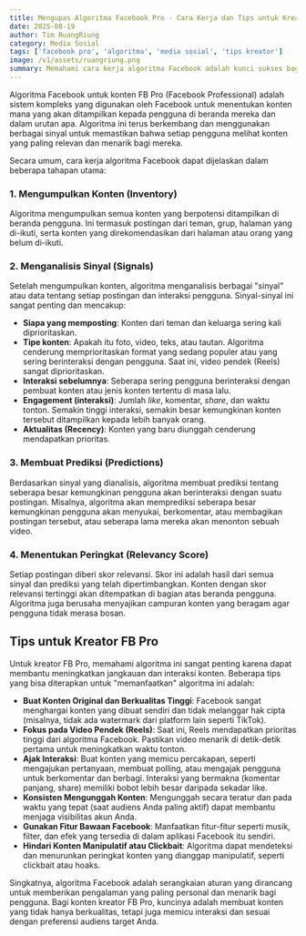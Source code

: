 ```yaml
---
title: Mengupas Algoritma Facebook Pro - Cara Kerja dan Tips untuk Kreator
date: 2025-08-19
author: Tim RuangRiung
category: Media Sosial
tags: ['facebook pro', 'algoritma', 'media sosial', 'tips kreator']
image: /v1/assets/ruangriung.png
summary: Memahami cara kerja algoritma Facebook adalah kunci sukses bagi kreator konten FB Pro. Pelajari tahapan, sinyal, dan tips praktis untuk meningkatkan jangkauan dan interaksi konten Anda secara organik.
---
```


Algoritma Facebook untuk konten FB Pro (Facebook Professional) adalah sistem kompleks yang digunakan oleh Facebook untuk menentukan konten mana yang akan ditampilkan kepada pengguna di beranda mereka dan dalam urutan apa. Algoritma ini terus berkembang dan menggunakan berbagai sinyal untuk memastikan bahwa setiap pengguna melihat konten yang paling relevan dan menarik bagi mereka.

Secara umum, cara kerja algoritma Facebook dapat dijelaskan dalam beberapa tahapan utama:

### 1. Mengumpulkan Konten (Inventory)
Algoritma mengumpulkan semua konten yang berpotensi ditampilkan di beranda pengguna. Ini termasuk postingan dari teman, grup, halaman yang di-ikuti, serta konten yang direkomendasikan dari halaman atau orang yang belum di-ikuti.

### 2. Menganalisis Sinyal (Signals)
Setelah mengumpulkan konten, algoritma menganalisis berbagai "sinyal" atau data tentang setiap postingan dan interaksi pengguna. Sinyal-sinyal ini sangat penting dan mencakup:
* **Siapa yang memposting**: Konten dari teman dan keluarga sering kali diprioritaskan.
* **Tipe konten**: Apakah itu foto, video, teks, atau tautan. Algoritma cenderung memprioritaskan format yang sedang populer atau yang sering berinteraksi dengan pengguna. Saat ini, video pendek (Reels) sangat diprioritaskan.
* **Interaksi sebelumnya**: Seberapa sering pengguna berinteraksi dengan pembuat konten atau jenis konten tertentu di masa lalu.
* **Engagement (interaksi)**: Jumlah *like*, komentar, *share*, dan waktu tonton. Semakin tinggi interaksi, semakin besar kemungkinan konten tersebut ditampilkan kepada lebih banyak orang.
* **Aktualitas (Recency)**: Konten yang baru diunggah cenderung mendapatkan prioritas.

### 3. Membuat Prediksi (Predictions)
Berdasarkan sinyal yang dianalisis, algoritma membuat prediksi tentang seberapa besar kemungkinan pengguna akan berinteraksi dengan suatu postingan. Misalnya, algoritma akan memprediksi seberapa besar kemungkinan pengguna akan menyukai, berkomentar, atau membagikan postingan tersebut, atau seberapa lama mereka akan menonton sebuah video.

### 4. Menentukan Peringkat (Relevancy Score)
Setiap postingan diberi skor relevansi. Skor ini adalah hasil dari semua sinyal dan prediksi yang telah dipertimbangkan. Konten dengan skor relevansi tertinggi akan ditempatkan di bagian atas beranda pengguna. Algoritma juga berusaha menyajikan campuran konten yang beragam agar pengguna tidak merasa bosan.

## Tips untuk Kreator FB Pro
Untuk kreator FB Pro, memahami algoritma ini sangat penting karena dapat membantu meningkatkan jangkauan dan interaksi konten. Beberapa tips yang bisa diterapkan untuk "memanfaatkan" algoritma ini adalah:

* **Buat Konten Original dan Berkualitas Tinggi**: Facebook sangat menghargai konten yang dibuat sendiri dan tidak melanggar hak cipta (misalnya, tidak ada watermark dari platform lain seperti TikTok).
* **Fokus pada Video Pendek (Reels)**: Saat ini, Reels mendapatkan prioritas tinggi dari algoritma Facebook. Pastikan video menarik di detik-detik pertama untuk meningkatkan waktu tonton.
* **Ajak Interaksi**: Buat konten yang memicu percakapan, seperti mengajukan pertanyaan, membuat polling, atau mengajak pengguna untuk berkomentar dan berbagi. Interaksi yang bermakna (komentar panjang, share) memiliki bobot lebih besar daripada sekadar like.
* **Konsisten Mengunggah Konten**: Mengunggah secara teratur dan pada waktu yang tepat (saat audiens Anda paling aktif) dapat membantu menjaga visibilitas akun Anda.
* **Gunakan Fitur Bawaan Facebook**: Manfaatkan fitur-fitur seperti musik, filter, dan efek yang tersedia di dalam aplikasi Facebook itu sendiri.
* **Hindari Konten Manipulatif atau Clickbait**: Algoritma dapat mendeteksi dan menurunkan peringkat konten yang dianggap manipulatif, seperti clickbait atau hoaks.

Singkatnya, algoritma Facebook adalah serangkaian aturan yang dirancang untuk memberikan pengalaman yang paling personal dan menarik bagi pengguna. Bagi konten kreator FB Pro, kuncinya adalah membuat konten yang tidak hanya berkualitas, tetapi juga memicu interaksi dan sesuai dengan preferensi audiens target Anda.
